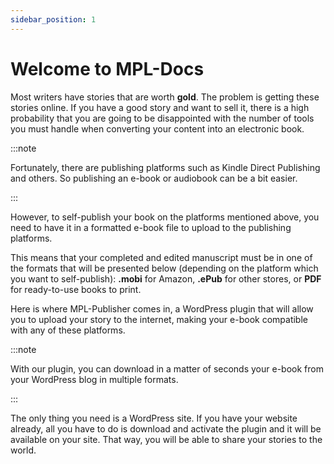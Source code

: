 ```yaml
---
sidebar_position: 1
---
```


# Welcome to MPL-Docs

Most writers have stories that are worth **gold**. The problem is getting these stories online. If you have a good story and want to sell it, there is a high probability that you are going to be disappointed with the number of tools you must handle when converting your content into an electronic book. 

:::note

Fortunately, there are publishing platforms such as Kindle Direct Publishing and others. So publishing an e-book or audiobook can be a bit easier.

:::

However, to self-publish your book on the platforms mentioned above, you need to have it in a formatted e-book file to upload to the publishing platforms.

This means that your completed and edited manuscript must be in one of the formats that will be presented below (depending on the platform which you want to self-publish): **.mobi** for Amazon, **.ePub** for other stores, or **PDF** for ready-to-use books to print.

Here is where MPL-Publisher comes in, a WordPress plugin that will allow you to upload your story to the internet, making your e-book compatible with any of these platforms.

:::note

With our plugin, you can download in a matter of seconds your e-book from your WordPress blog in multiple formats.

:::

The only thing you need is a WordPress site. If you have your website already, all you have to do is download and activate the plugin and it will be available on your site. That way, you will be able to share your stories to the world.